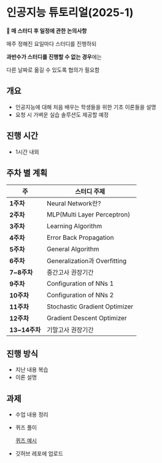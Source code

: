 # 인공지능 튜토리얼(2025-1)

<aside>
    
**🌟 매 스터디 후 일정에 관한 논의사항**

매주 정해진 요일마다 스터디를 진행하되

**과반수가 스터디를 진행할 수 없는 경우**에는

다른 날짜로 옮길 수 있도록 협의가 필요함

</aside>

## 개요

- 인공지능에 대해 처음 배우는 학생들을 위한 기초 이론들을 설명
- 요청 시 가벼운 실습 솔루션도 제공할 예정

## 진행 시간

- 1시간 내외

## 주차 별 계획

| **주** | 스터디 주제 |
| --- | --- |
| **1주차** | Neural Network란? |
| **2주차** | MLP(Multi Layer Perceptron) |
| **3주차** | Learning Algorithm |
| **4주차** | Error Back Propagation |
| **5주차** | General Algorithm |
| **6주차** | Generalization과 Overfitting |
| **7~8주차** | 중간고사 권장기간 |
| **9주차** | Configuration of NNs 1 |
| **10주차** | Configuration of NNs 2 |
| **11주차** | Stochastic Gradient Optimizer |
| **12주차** | Gradient Descent Optimizer |
| **13~14주차** | 기말고사 권장기간 |

## 진행 방식

- 지난 내용 복습
- 이론 설명

## 과제

- 수업 내용 정리
- 퀴즈 풀이
    
    [퀴즈 예시](https://www.notion.so/19db6d824ce38045bf3ff465cf1f7770?pvs=21)
    
- 깃허브 레포에 업로드
